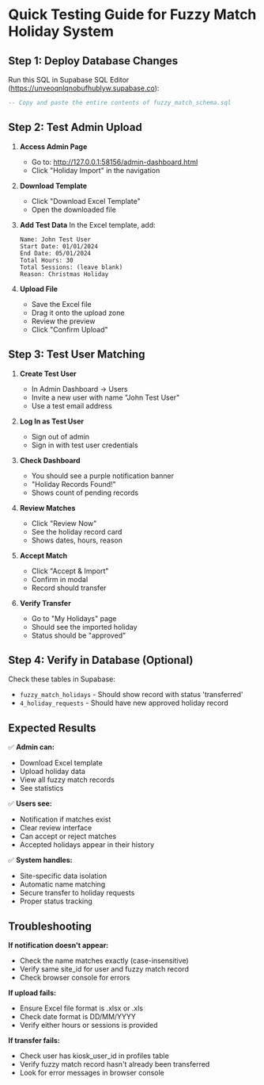 # Quick Testing Guide for Fuzzy Match Holiday System

## Step 1: Deploy Database Changes
Run this SQL in Supabase SQL Editor (https://unveoqnlqnobufhublyw.supabase.co):

```sql
-- Copy and paste the entire contents of fuzzy_match_schema.sql
```

## Step 2: Test Admin Upload

1. **Access Admin Page**
   - Go to: http://127.0.0.1:58156/admin-dashboard.html
   - Click "Holiday Import" in the navigation

2. **Download Template**
   - Click "Download Excel Template"
   - Open the downloaded file

3. **Add Test Data**
   In the Excel template, add:
   ```
   Name: John Test User
   Start Date: 01/01/2024
   End Date: 05/01/2024
   Total Hours: 30
   Total Sessions: (leave blank)
   Reason: Christmas Holiday
   ```

4. **Upload File**
   - Save the Excel file
   - Drag it onto the upload zone
   - Review the preview
   - Click "Confirm Upload"

## Step 3: Test User Matching

1. **Create Test User**
   - In Admin Dashboard → Users
   - Invite a new user with name "John Test User"
   - Use a test email address

2. **Log In as Test User**
   - Sign out of admin
   - Sign in with test user credentials

3. **Check Dashboard**
   - You should see a purple notification banner
   - "Holiday Records Found!"
   - Shows count of pending records

4. **Review Matches**
   - Click "Review Now"
   - See the holiday record card
   - Shows dates, hours, reason

5. **Accept Match**
   - Click "Accept & Import"
   - Confirm in modal
   - Record should transfer

6. **Verify Transfer**
   - Go to "My Holidays" page
   - Should see the imported holiday
   - Status should be "approved"

## Step 4: Verify in Database (Optional)

Check these tables in Supabase:
- `fuzzy_match_holidays` - Should show record with status 'transferred'
- `4_holiday_requests` - Should have new approved holiday record

## Expected Results

✅ **Admin can:**
- Download Excel template
- Upload holiday data
- View all fuzzy match records
- See statistics

✅ **Users see:**
- Notification if matches exist
- Clear review interface
- Can accept or reject matches
- Accepted holidays appear in their history

✅ **System handles:**
- Site-specific data isolation
- Automatic name matching
- Secure transfer to holiday requests
- Proper status tracking

## Troubleshooting

**If notification doesn't appear:**
- Check the name matches exactly (case-insensitive)
- Verify same site_id for user and fuzzy match record
- Check browser console for errors

**If upload fails:**
- Ensure Excel file format is .xlsx or .xls
- Check date format is DD/MM/YYYY
- Verify either hours or sessions is provided

**If transfer fails:**
- Check user has kiosk_user_id in profiles table
- Verify fuzzy match record hasn't already been transferred
- Look for error messages in browser console